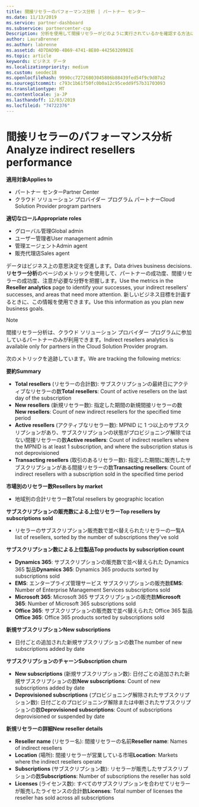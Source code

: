 ```yaml
---
title: 間接リセラーのパフォーマンス分析 | パートナー センター
ms.date: 11/13/2019
ms.service: partner-dashboard
ms.subservice: partnercenter-csp
Description: 分析を使用して間接リセラーがどのように実行されているかを確認する方法について説明します。成功と領域の両方で、さらに注意が必要な場合もあります。
author: LauraBrenner
ms.author: labrenne
ms.assetid: 4D7DAD9D-4B69-4741-8E80-44256320982E
ms.topic: article
keywords: ビジネス データ
ms.localizationpriority: medium
ms.custom: seodec18
ms.openlocfilehash: 9990cc72726803045806b88439fed54f9c9d07a2
ms.sourcegitcommit: c793c1b61f50fc0b0a12c95cedd9f57b31703093
ms.translationtype: MT
ms.contentlocale: ja-JP
ms.lasthandoff: 12/03/2019
ms.locfileid: "74722376"
---
```

# <a name="analyze-indirect-resellers-performance"></a><span data-ttu-id="878b3-104">間接リセラーのパフォーマンス分析</span><span class="sxs-lookup"><span data-stu-id="878b3-104">Analyze indirect resellers performance</span></span> 

<span data-ttu-id="878b3-105">**適用対象**</span><span class="sxs-lookup"><span data-stu-id="878b3-105">**Applies to**</span></span>

- <span data-ttu-id="878b3-106">パートナー センター</span><span class="sxs-lookup"><span data-stu-id="878b3-106">Partner Center</span></span>
- <span data-ttu-id="878b3-107">クラウド ソリューション プロバイダー プログラム パートナー</span><span class="sxs-lookup"><span data-stu-id="878b3-107">Cloud Solution Provider program partners</span></span>

<span data-ttu-id="878b3-108">**適切なロール**</span><span class="sxs-lookup"><span data-stu-id="878b3-108">**Appropriate roles**</span></span>

- <span data-ttu-id="878b3-109">グローバル管理</span><span class="sxs-lookup"><span data-stu-id="878b3-109">Global admin</span></span>
- <span data-ttu-id="878b3-110">ユーザー管理者</span><span class="sxs-lookup"><span data-stu-id="878b3-110">User management admin</span></span>
- <span data-ttu-id="878b3-111">管理エージェント</span><span class="sxs-lookup"><span data-stu-id="878b3-111">Admin agent</span></span>
- <span data-ttu-id="878b3-112">販売代理店</span><span class="sxs-lookup"><span data-stu-id="878b3-112">Sales agent</span></span>

<span data-ttu-id="878b3-113">データはビジネス上の意思決定を促進します。</span><span class="sxs-lookup"><span data-stu-id="878b3-113">Data drives business decisions.</span></span> <span data-ttu-id="878b3-114">**リセラー分析**のページのメトリックを使用して、パートナーの成功度、間接リセラーの成功度、注意が必要な分野を把握します。</span><span class="sxs-lookup"><span data-stu-id="878b3-114">Use the metrics in the **Reseller analytics** page to identify your successes, your indirect resellers' successes, and areas that need more attention.</span></span> <span data-ttu-id="878b3-115">新しいビジネス目標を計画するときに、この情報を使用できます。</span><span class="sxs-lookup"><span data-stu-id="878b3-115">Use this information as you plan new business goals.</span></span>

> [!NOTE]
> <span data-ttu-id="878b3-116">間接リセラー分析は、クラウド ソリューション プロバイダー プログラムに参加しているパートナーのみが利用できます。</span><span class="sxs-lookup"><span data-stu-id="878b3-116">Indirect resellers analytics is available only for partners in the Cloud Solution Provider program.</span></span>

<span data-ttu-id="878b3-117">次のメトリックを追跡しています。</span><span class="sxs-lookup"><span data-stu-id="878b3-117">We are tracking the following metrics:</span></span>

<span data-ttu-id="878b3-118">**要約**</span><span class="sxs-lookup"><span data-stu-id="878b3-118">**Summary**</span></span>  
 - <span data-ttu-id="878b3-119">**Total resellers** (リセラーの合計数): サブスクリプションの最終日にアクティブなリセラーの数</span><span class="sxs-lookup"><span data-stu-id="878b3-119">**Total resellers**: Count of active resellers on the last day of the subscription</span></span>  
 - <span data-ttu-id="878b3-120">**New resellers** (新規リセラー数): 指定した期間の新規間接リセラーの数</span><span class="sxs-lookup"><span data-stu-id="878b3-120">**New resellers**: Count of new indirect resellers for the specified time period</span></span>  
 - <span data-ttu-id="878b3-121">**Active resellers** (アクティブなリセラー数): MPNID に 1 つ以上のサブスクリプションがあり、サブスクリプションの状態がプロビジョニング解除ではない間接リセラーの数</span><span class="sxs-lookup"><span data-stu-id="878b3-121">**Active resellers**: Count of indirect resellers where the MPNID is at least 1 subscription, and where the subscription status is not deprovisioned</span></span>  
 - <span data-ttu-id="878b3-122">**Transacting resellers** (取引のあるリセラー数): 指定した期間に販売したサブスクリプションがある間接リセラーの数</span><span class="sxs-lookup"><span data-stu-id="878b3-122">**Transacting resellers**: Count of indirect resellers with a subscription sold in the specified time period</span></span>  

<span data-ttu-id="878b3-123">**市場別のリセラー数**</span><span class="sxs-lookup"><span data-stu-id="878b3-123">**Resellers by market**</span></span>  
 - <span data-ttu-id="878b3-124">地域別の合計リセラー数</span><span class="sxs-lookup"><span data-stu-id="878b3-124">Total resellers by geographic location</span></span>  

<span data-ttu-id="878b3-125">**サブスクリプションの販売数による上位リセラー**</span><span class="sxs-lookup"><span data-stu-id="878b3-125">**Top resellers by subscriptions sold**</span></span>
 - <span data-ttu-id="878b3-126">リセラーのサブスクリプション販売数で並べ替えられたリセラーの一覧</span><span class="sxs-lookup"><span data-stu-id="878b3-126">A list of resellers, sorted by the number of subscriptions they've sold</span></span>  

<span data-ttu-id="878b3-127">**サブスクリプション数による上位製品**</span><span class="sxs-lookup"><span data-stu-id="878b3-127">**Top products by subscription count**</span></span>  
 - <span data-ttu-id="878b3-128">**Dynamics 365**: サブスクリプションの販売数で並べ替えられた Dynamics 365 製品</span><span class="sxs-lookup"><span data-stu-id="878b3-128">**Dynamics 365**: Dynamics 365 products sorted by subscriptions sold</span></span>  
 - <span data-ttu-id="878b3-129">**EMS**: エンタープライズ管理サービス サブスクリプションの販売数</span><span class="sxs-lookup"><span data-stu-id="878b3-129">**EMS**: Number of Enterprise Management Services subscriptions sold</span></span>  
 - <span data-ttu-id="878b3-130">**Microsoft 365**: Microsoft 365 サブスクリプションの販売数</span><span class="sxs-lookup"><span data-stu-id="878b3-130">**Microsoft 365**: Number of Microsoft 365 subscriptions sold</span></span>  
 - <span data-ttu-id="878b3-131">**Office 365**: サブスクリプションの販売数で並べ替えられた Office 365 製品</span><span class="sxs-lookup"><span data-stu-id="878b3-131">**Office 365**: Office 365 products sorted by subscriptions sold</span></span>  

<span data-ttu-id="878b3-132">**新規サブスクリプション**</span><span class="sxs-lookup"><span data-stu-id="878b3-132">**New subscriptions**</span></span>  
 - <span data-ttu-id="878b3-133">日付ごとの追加された新規サブスクリプションの数</span><span class="sxs-lookup"><span data-stu-id="878b3-133">The number of new subscriptions added by date</span></span>  

<span data-ttu-id="878b3-134">**サブスクリプションのチャーン**</span><span class="sxs-lookup"><span data-stu-id="878b3-134">**Subscription churn**</span></span>  
 - <span data-ttu-id="878b3-135">**New subscriptions** (新規サブスクリプション数): 日付ごとの追加された新規サブスクリプションの数</span><span class="sxs-lookup"><span data-stu-id="878b3-135">**New subscriptions**: Count of new subscriptions added by date</span></span>  
 - <span data-ttu-id="878b3-136">**Deprovisioned subscriptions** (プロビジョニング解除されたサブスクリプション数): 日付ごとのプロビジョニング解除または中断されたサブスクリプションの数</span><span class="sxs-lookup"><span data-stu-id="878b3-136">**Deprovisioned subscriptions**: Count of subscriptions deprovisioned or suspended by date</span></span>  

<span data-ttu-id="878b3-137">**新規リセラーの詳細**</span><span class="sxs-lookup"><span data-stu-id="878b3-137">**New reseller details**</span></span>  
 - <span data-ttu-id="878b3-138">**Reseller name** (リセラー名): 間接リセラーの名前</span><span class="sxs-lookup"><span data-stu-id="878b3-138">**Reseller name**: Names of indirect resellers</span></span>  
 - <span data-ttu-id="878b3-139">**Location** (場所): 間接リセラーが営業している市場</span><span class="sxs-lookup"><span data-stu-id="878b3-139">**Location**: Markets where the indirect resellers operate</span></span>  
 - <span data-ttu-id="878b3-140">**Subscriptions** (サブスクリプション数): リセラーが販売したサブスクリプションの数</span><span class="sxs-lookup"><span data-stu-id="878b3-140">**Subscriptions**: Number of subscriptions the reseller has sold</span></span>  
 - <span data-ttu-id="878b3-141">**Licenses** (ライセンス数): すべてのサブスクリプションを合わせてリセラーが販売したライセンスの合計数</span><span class="sxs-lookup"><span data-stu-id="878b3-141">**Licenses**: Total number of licenses the reseller has sold across all subscriptions</span></span>  
  
  